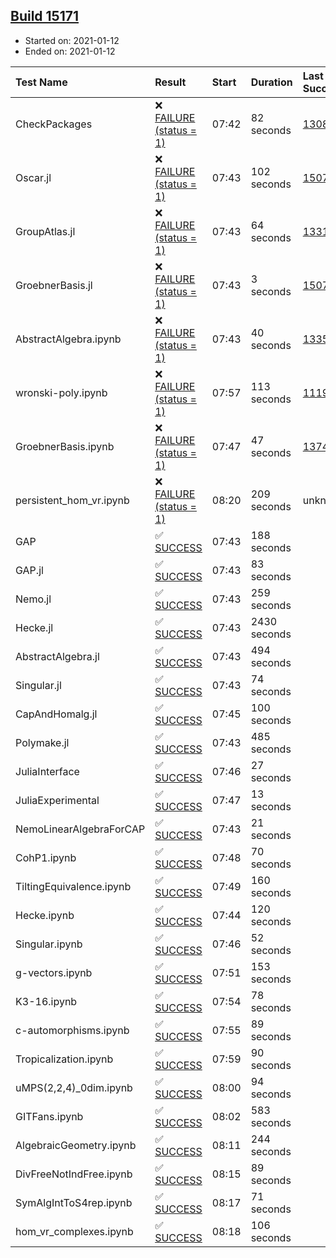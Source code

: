 ## [Build 15171](https://oscarci.mathematik.uni-kl.de/job/oscar/15171/)

* Started on: 2021-01-12
* Ended on: 2021-01-12

| Test Name    | Result | Start | Duration | Last Success | First Failure |
|:-------------|:-------|:------|:---------|:-------------|:--------------|
| CheckPackages | ❌ [FAILURE (status = 1)](https://oscarci.mathematik.uni-kl.de/job/oscar/15171/artifact/logs/build-15171/CheckPackages.log) | 07:42 | 82 seconds | [13085](https://oscarci.mathematik.uni-kl.de/job/oscar/13085/) | [13086](https://oscarci.mathematik.uni-kl.de/job/oscar/13086/) |
| Oscar.jl | ❌ [FAILURE (status = 1)](https://oscarci.mathematik.uni-kl.de/job/oscar/15171/artifact/logs/build-15171/Oscar.jl.log) | 07:43 | 102 seconds | [15079](https://oscarci.mathematik.uni-kl.de/job/oscar/15079/) | [15080](https://oscarci.mathematik.uni-kl.de/job/oscar/15080/) |
| GroupAtlas.jl | ❌ [FAILURE (status = 1)](https://oscarci.mathematik.uni-kl.de/job/oscar/15171/artifact/logs/build-15171/GroupAtlas.jl.log) | 07:43 | 64 seconds | [13311](https://oscarci.mathematik.uni-kl.de/job/oscar/13311/) | [13312](https://oscarci.mathematik.uni-kl.de/job/oscar/13312/) |
| GroebnerBasis.jl | ❌ [FAILURE (status = 1)](https://oscarci.mathematik.uni-kl.de/job/oscar/15171/artifact/logs/build-15171/GroebnerBasis.jl.log) | 07:43 | 3 seconds | [15079](https://oscarci.mathematik.uni-kl.de/job/oscar/15079/) | [15080](https://oscarci.mathematik.uni-kl.de/job/oscar/15080/) |
| AbstractAlgebra.ipynb | ❌ [FAILURE (status = 1)](https://oscarci.mathematik.uni-kl.de/job/oscar/15171/artifact/logs/build-15171/AbstractAlgebra.ipynb.log) | 07:43 | 40 seconds | [13355](https://oscarci.mathematik.uni-kl.de/job/oscar/13355/) | [13356](https://oscarci.mathematik.uni-kl.de/job/oscar/13356/) |
| wronski-poly.ipynb | ❌ [FAILURE (status = 1)](https://oscarci.mathematik.uni-kl.de/job/oscar/15171/artifact/logs/build-15171/wronski-poly.ipynb.log) | 07:57 | 113 seconds | [11192](https://oscarci.mathematik.uni-kl.de/job/oscar/11192/) | [11193](https://oscarci.mathematik.uni-kl.de/job/oscar/11193/) |
| GroebnerBasis.ipynb | ❌ [FAILURE (status = 1)](https://oscarci.mathematik.uni-kl.de/job/oscar/15171/artifact/logs/build-15171/GroebnerBasis.ipynb.log) | 07:47 | 47 seconds | [13748](https://oscarci.mathematik.uni-kl.de/job/oscar/13748/) | [13749](https://oscarci.mathematik.uni-kl.de/job/oscar/13749/) |
| persistent_hom_vr.ipynb | ❌ [FAILURE (status = 1)](https://oscarci.mathematik.uni-kl.de/job/oscar/15171/artifact/logs/build-15171/persistent_hom_vr.ipynb.log) | 08:20 | 209 seconds | unknown | unknown |
| GAP | ✅ [SUCCESS](https://oscarci.mathematik.uni-kl.de/job/oscar/15171/artifact/logs/build-15171/GAP.log) | 07:43 | 188 seconds |  |  |
| GAP.jl | ✅ [SUCCESS](https://oscarci.mathematik.uni-kl.de/job/oscar/15171/artifact/logs/build-15171/GAP.jl.log) | 07:43 | 83 seconds |  |  |
| Nemo.jl | ✅ [SUCCESS](https://oscarci.mathematik.uni-kl.de/job/oscar/15171/artifact/logs/build-15171/Nemo.jl.log) | 07:43 | 259 seconds |  |  |
| Hecke.jl | ✅ [SUCCESS](https://oscarci.mathematik.uni-kl.de/job/oscar/15171/artifact/logs/build-15171/Hecke.jl.log) | 07:43 | 2430 seconds |  |  |
| AbstractAlgebra.jl | ✅ [SUCCESS](https://oscarci.mathematik.uni-kl.de/job/oscar/15171/artifact/logs/build-15171/AbstractAlgebra.jl.log) | 07:43 | 494 seconds |  |  |
| Singular.jl | ✅ [SUCCESS](https://oscarci.mathematik.uni-kl.de/job/oscar/15171/artifact/logs/build-15171/Singular.jl.log) | 07:43 | 74 seconds |  |  |
| CapAndHomalg.jl | ✅ [SUCCESS](https://oscarci.mathematik.uni-kl.de/job/oscar/15171/artifact/logs/build-15171/CapAndHomalg.jl.log) | 07:45 | 100 seconds |  |  |
| Polymake.jl | ✅ [SUCCESS](https://oscarci.mathematik.uni-kl.de/job/oscar/15171/artifact/logs/build-15171/Polymake.jl.log) | 07:43 | 485 seconds |  |  |
| JuliaInterface | ✅ [SUCCESS](https://oscarci.mathematik.uni-kl.de/job/oscar/15171/artifact/logs/build-15171/JuliaInterface.log) | 07:46 | 27 seconds |  |  |
| JuliaExperimental | ✅ [SUCCESS](https://oscarci.mathematik.uni-kl.de/job/oscar/15171/artifact/logs/build-15171/JuliaExperimental.log) | 07:47 | 13 seconds |  |  |
| NemoLinearAlgebraForCAP | ✅ [SUCCESS](https://oscarci.mathematik.uni-kl.de/job/oscar/15171/artifact/logs/build-15171/NemoLinearAlgebraForCAP.log) | 07:43 | 21 seconds |  |  |
| CohP1.ipynb | ✅ [SUCCESS](https://oscarci.mathematik.uni-kl.de/job/oscar/15171/artifact/logs/build-15171/CohP1.ipynb.log) | 07:48 | 70 seconds |  |  |
| TiltingEquivalence.ipynb | ✅ [SUCCESS](https://oscarci.mathematik.uni-kl.de/job/oscar/15171/artifact/logs/build-15171/TiltingEquivalence.ipynb.log) | 07:49 | 160 seconds |  |  |
| Hecke.ipynb | ✅ [SUCCESS](https://oscarci.mathematik.uni-kl.de/job/oscar/15171/artifact/logs/build-15171/Hecke.ipynb.log) | 07:44 | 120 seconds |  |  |
| Singular.ipynb | ✅ [SUCCESS](https://oscarci.mathematik.uni-kl.de/job/oscar/15171/artifact/logs/build-15171/Singular.ipynb.log) | 07:46 | 52 seconds |  |  |
| g-vectors.ipynb | ✅ [SUCCESS](https://oscarci.mathematik.uni-kl.de/job/oscar/15171/artifact/logs/build-15171/g-vectors.ipynb.log) | 07:51 | 153 seconds |  |  |
| K3-16.ipynb | ✅ [SUCCESS](https://oscarci.mathematik.uni-kl.de/job/oscar/15171/artifact/logs/build-15171/K3-16.ipynb.log) | 07:54 | 78 seconds |  |  |
| c-automorphisms.ipynb | ✅ [SUCCESS](https://oscarci.mathematik.uni-kl.de/job/oscar/15171/artifact/logs/build-15171/c-automorphisms.ipynb.log) | 07:55 | 89 seconds |  |  |
| Tropicalization.ipynb | ✅ [SUCCESS](https://oscarci.mathematik.uni-kl.de/job/oscar/15171/artifact/logs/build-15171/Tropicalization.ipynb.log) | 07:59 | 90 seconds |  |  |
| uMPS(2,2,4)_0dim.ipynb | ✅ [SUCCESS](https://oscarci.mathematik.uni-kl.de/job/oscar/15171/artifact/logs/build-15171/uMPS-2-2-4-_0dim.ipynb.log) | 08:00 | 94 seconds |  |  |
| GITFans.ipynb | ✅ [SUCCESS](https://oscarci.mathematik.uni-kl.de/job/oscar/15171/artifact/logs/build-15171/GITFans.ipynb.log) | 08:02 | 583 seconds |  |  |
| AlgebraicGeometry.ipynb | ✅ [SUCCESS](https://oscarci.mathematik.uni-kl.de/job/oscar/15171/artifact/logs/build-15171/AlgebraicGeometry.ipynb.log) | 08:11 | 244 seconds |  |  |
| DivFreeNotIndFree.ipynb | ✅ [SUCCESS](https://oscarci.mathematik.uni-kl.de/job/oscar/15171/artifact/logs/build-15171/DivFreeNotIndFree.ipynb.log) | 08:15 | 89 seconds |  |  |
| SymAlgIntToS4rep.ipynb | ✅ [SUCCESS](https://oscarci.mathematik.uni-kl.de/job/oscar/15171/artifact/logs/build-15171/SymAlgIntToS4rep.ipynb.log) | 08:17 | 71 seconds |  |  |
| hom_vr_complexes.ipynb | ✅ [SUCCESS](https://oscarci.mathematik.uni-kl.de/job/oscar/15171/artifact/logs/build-15171/hom_vr_complexes.ipynb.log) | 08:18 | 106 seconds |  |  |
